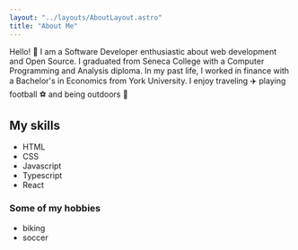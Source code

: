 ```yaml
---
layout: "../layouts/AboutLayout.astro"
title: "About Me"
---
```


Hello! 👋 I am a Software Developer enthusiastic about web development and Open
Source. I graduated from Seneca College with a Computer Programming and Analysis
diploma. In my past life, I worked in finance with a Bachelor's in Economics
from York University. I enjoy traveling ✈️ playing football ⚽️ and being outdoors 🌳

## My skills

- HTML
- CSS
- Javascript
- Typescript
- React

### Some of my hobbies

- biking
- soccer
